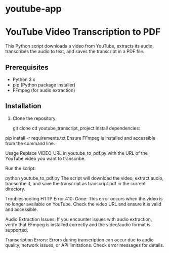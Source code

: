 # youtube-app
# YouTube Video Transcription to PDF

This Python script downloads a video from YouTube, extracts its audio, transcribes the audio to text, and saves the transcript in a PDF file.

## Prerequisites

- Python 3.x
- pip (Python package installer)
- FFmpeg (for audio extraction)

## Installation

1. Clone the repository:

   git clone 
   cd youtube_transcript_project
Install dependencies:


pip install -r requirements.txt
Ensure FFmpeg is installed and accessible from the command line.

Usage
Replace VIDEO_URL in youtube_to_pdf.py with the URL of the YouTube video you want to transcribe.

Run the script:


python youtube_to_pdf.py
The script will download the video, extract audio, transcribe it, and save the transcript as transcript.pdf in the current directory.

Troubleshooting
HTTP Error 410: Gone: This error occurs when the video is no longer available on YouTube. Check the video URL and ensure it is valid and accessible.

Audio Extraction Issues: If you encounter issues with audio extraction, verify that FFmpeg is installed correctly and the video/audio format is supported.

Transcription Errors: Errors during transcription can occur due to audio quality, network issues, or API limitations. Check error messages for details.
